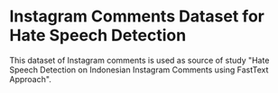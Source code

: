 # Instagram Comments Dataset for Hate Speech Detection

This dataset of Instagram comments is used as source of study "Hate Speech Detection on Indonesian Instagram Comments using FastText Approach".
